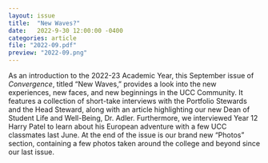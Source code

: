 ```yaml
---
layout: issue
title:  "New Waves?"
date:   2022-9-30 12:00:00 -0400
categories: article
file: "2022-09.pdf"
preview: "2022-09.png"
---
```


As an introduction to the 2022-23 Academic Year, this September issue of *Convergence*, titled “New Waves,” provides a look into the new experiences, new faces, and new beginnings in the UCC Community. It features a collection of short-take interviews with the Portfolio Stewards and the Head Steward, along with an article highlighting our new Dean of Student Life and Well-Being, Dr. Adler. Furthermore, we interviewed Year 12 Harry Patel to learn about his European adventure with a few UCC classmates last June. At the end of the issue is our brand new “Photos” section, containing a few photos taken around the college and beyond since our last issue.